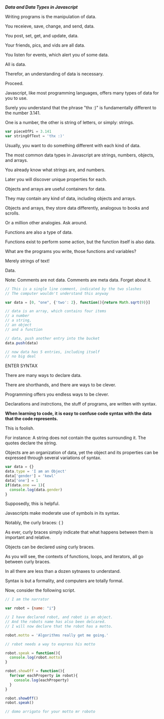 ___Data and Data Types in Javascript___

Writing programs is the manipulation of data.

You receieve, save, change, and send, data.

You post, set, get, and update, data.

Your friends, pics, and vids are all data.

You listen for events, which alert you of some data.

All is data.

Therefor, an understanding of data is necessary.  

Proceed.

Javascript, like most programming languages, offers many types of data for you to use.

Surely you understand that the phrase "thx :)" is fundamentally different to the number 3.141.

One is a number, the other is string of letters, or simply: strings.

```js
var pieceOfPi = 3.141
var stringOfText = 'thx :)'
```

Usually, you want to do something different with each kind of data.

The most common data types in Javascript are strings, numbers, objects, and arrays.

You already know what strings are, and numbers.  

Later you will discover unique properties for each.

Objects and arrays are useful containers for data.

They may contain any kind of data, including objects and arrays.

Objects and arrays, they store data differently, analogous to books and scrolls.

Or a million other analogies.  Ask around.

Functions are also a type of data. 

Functions exist to perform some action, but the function itself is also data.

What are the programs you write, those functions and variables?  

Merely strings of text!

Data.

Note:  Comments are not data.  Comments are meta data.  Forget about it.

```js
// This is a single line comment, indicated by the two slashes
// The computer wouldn't understand this anyway

var data = [0, "one", {'two': 2}, function(){return Math.sqrt(9)}]

// data is an array, which contains four items
// a number
// a string,
// an object
// and a function

// data, push another entry into the bucket
data.push(data)

// now data has 5 entries, including itself
// no big deal

```

ENTER SYNTAX

There are many ways to declare data.

There are shorthands, and there are ways to be clever.

Programming offers you endless ways to be clever.

Declarations and instrctions, the stuff of programs, are written with syntax.

__When learning to code, it is easy to confuse code syntax with the data that the code represents.__

This is foolish.

For instance: A string does not contain the quotes surrounding it.  The quotes declare the string.

Objects are an organization of data, yet the object and its properties can be expressed through several variations of syntax.

```js
var data = {}
data.type = 'I am an Object'
data['gender'] = 'kewl'
data['one'] = 1
if(data.one == 1){
  console.log(data.gender)
}
```

Supposedly, this is helpful.

Javascripts make moderate use of symbols in its syntax.

Notably, the curly braces: { } 

As ever, curly braces simply indicate that what happens between them is important and relative.

Objects can be declared using curly braces.

As you will see, the contexts of functions, loops, and iterators, all go between curly braces.

In all there are less than a dozen sytnaxes to understand.  

Syntax is but a formality, and computers are totally formal.

Now, consider the following script.

```js
// I am the narrator

var robot = {name: "i"} 

// I have declared robot, and robot is an object.
// And the robots name has also been delcared.
// I will now declare that the robot has a motto.

robot.motto = 'Algorithms really get me going.'

// robot needs a way to express his motto

robot.speak = function(){
  console.log(robot.motto)
}

robot.showOff = function(){
  for(var eachProperty in robot){
    console.log(eachProperty)
  }
}

robot.showOff()
robot.speak()

// domo arrigato for your motto mr roboto
```
